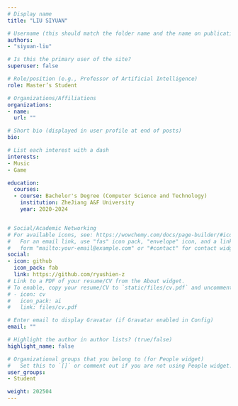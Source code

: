 ```yaml
---
# Display name
title: "LIU SIYUAN"

# Username (this should match the folder name and the name on publications)
authors:
- "siyuan-liu"

# Is this the primary user of the site?
superuser: false

# Role/position (e.g., Professor of Artificial Intelligence)
role: Master’s Student

# Organizations/Affiliations
organizations:
- name: 
  url: ""

# Short bio (displayed in user profile at end of posts)
bio: 

# List each interest with a dash
interests:
- Music
- Game

education:
  courses:
  - course: Bachelor's Degree (Computer Science and Technology)
    institution: ZheJiang A&F University
    year: 2020-2024


# Social/Academic Networking
# For available icons, see: https://wowchemy.com/docs/page-builder/#icons
#   For an email link, use "fas" icon pack, "envelope" icon, and a link in the
#   form "mailto:your-email@example.com" or "#contact" for contact widget.
social:
- icon: github
  icon_pack: fab
  link: https://github.com/ryushien-z
# Link to a PDF of your resume/CV from the About widget.
# To enable, copy your resume/CV to `static/files/cv.pdf` and uncomment the lines below.
# - icon: cv
#   icon_pack: ai
#   link: files/cv.pdf

# Enter email to display Gravatar (if Gravatar enabled in Config)
email: ""

# Highlight the author in author lists? (true/false)
highlight_name: false

# Organizational groups that you belong to (for People widget)
#   Set this to `[]` or comment out if you are not using People widget.
user_groups:
- Student

weight: 202504
---
```


